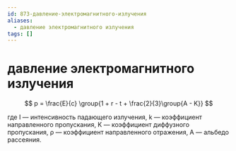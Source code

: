 ```yaml
---
id: 873-давление-электромагнитного-излучения
aliases:
  - давление электромагнитного излучения
tags: []
---
```


# давление электромагнитного излучения

$$
p = \frac{E}{c} \group{1 + r - t + \frac{2}{3}\group{A - K}}
$$

где I — интенсивность падающего излучения, k — коэффициент направленного пропускания, K — коэффициент диффузного пропускания, ρ — коэффициент направленного отражения, A — альбедо рассеяния.

